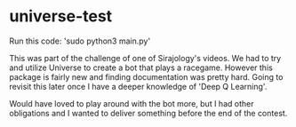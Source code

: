 # universe-test
Run this code: 'sudo python3 main.py' 

This was part of the challenge of one of Sirajology's videos. We had to try and utilize Universe to create a bot that plays a racegame. However this package is fairly new and finding documentation was pretty hard. Going to revisit this later once I have a deeper knowledge of 'Deep Q Learning'.

Would have loved to play around with the bot more, but I had other obligations and I wanted to deliver something before the end of the contest.
